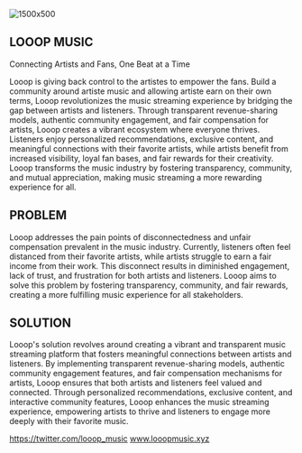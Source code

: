 ![1500x500](https://github.com/Looop-content-Dapp/LOOOP_MOBILE/assets/100144413/d4ecff13-4a8e-444b-bebe-780823a3651b)


## LOOOP MUSIC
Connecting Artists and Fans, One Beat at a Time

Looop is giving back control to the artistes to empower the fans. Build a community around artiste music and allowing artiste earn on their own terms, Looop revolutionizes the music streaming experience by bridging the gap between artists and listeners. Through transparent revenue-sharing models, authentic community engagement, and fair compensation for artists, Looop creates a vibrant ecosystem where everyone thrives. Listeners enjoy personalized recommendations, exclusive content, and meaningful connections with their favorite artists, while artists benefit from increased visibility, loyal fan bases, and fair rewards for their creativity. Looop transforms the music industry by fostering transparency, community, and mutual appreciation, making music streaming a more rewarding experience for all.

## PROBLEM

Looop addresses the pain points of disconnectedness and unfair compensation prevalent in the music industry. Currently, listeners often feel distanced from their favorite artists, while artists struggle to earn a fair income from their work. This disconnect results in diminished engagement, lack of trust, and frustration for both artists and listeners. Looop aims to solve this problem by fostering transparency, community, and fair rewards, creating a more fulfilling music experience for all stakeholders.

## SOLUTION

Looop's solution revolves around creating a vibrant and transparent music streaming platform that fosters meaningful connections between artists and listeners. By implementing transparent revenue-sharing models, authentic community engagement features, and fair compensation mechanisms for artists, Looop ensures that both artists and listeners feel valued and connected. Through personalized recommendations, exclusive content, and interactive community features, Looop enhances the music streaming experience, empowering artists to thrive and listeners to engage more deeply with their favorite music.


https://twitter.com/looop_music www.looopmusic.xyz
